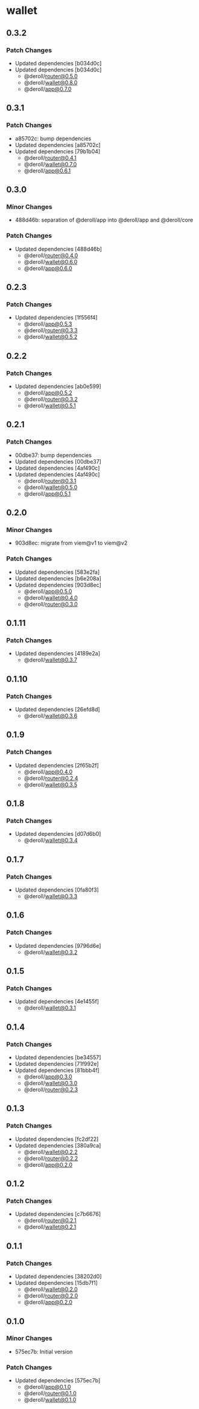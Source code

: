 # wallet

## 0.3.2

### Patch Changes

-   Updated dependencies [b034d0c]
-   Updated dependencies [b034d0c]
    -   @deroll/router@0.5.0
    -   @deroll/wallet@0.8.0
    -   @deroll/app@0.7.0

## 0.3.1

### Patch Changes

-   a85702c: bump dependencies
-   Updated dependencies [a85702c]
-   Updated dependencies [79b1b04]
    -   @deroll/router@0.4.1
    -   @deroll/wallet@0.7.0
    -   @deroll/app@0.6.1

## 0.3.0

### Minor Changes

-   488d46b: separation of @deroll/app into @deroll/app and @deroll/core

### Patch Changes

-   Updated dependencies [488d46b]
    -   @deroll/router@0.4.0
    -   @deroll/wallet@0.6.0
    -   @deroll/app@0.6.0

## 0.2.3

### Patch Changes

-   Updated dependencies [1f556f4]
    -   @deroll/app@0.5.3
    -   @deroll/router@0.3.3
    -   @deroll/wallet@0.5.2

## 0.2.2

### Patch Changes

-   Updated dependencies [ab0e599]
    -   @deroll/app@0.5.2
    -   @deroll/router@0.3.2
    -   @deroll/wallet@0.5.1

## 0.2.1

### Patch Changes

-   00dbe37: bump dependencies
-   Updated dependencies [00dbe37]
-   Updated dependencies [4af490c]
-   Updated dependencies [4af490c]
    -   @deroll/router@0.3.1
    -   @deroll/wallet@0.5.0
    -   @deroll/app@0.5.1

## 0.2.0

### Minor Changes

-   903d8ec: migrate from viem@v1 to viem@v2

### Patch Changes

-   Updated dependencies [583e2fa]
-   Updated dependencies [b6e208a]
-   Updated dependencies [903d8ec]
    -   @deroll/app@0.5.0
    -   @deroll/wallet@0.4.0
    -   @deroll/router@0.3.0

## 0.1.11

### Patch Changes

-   Updated dependencies [4189e2a]
    -   @deroll/wallet@0.3.7

## 0.1.10

### Patch Changes

-   Updated dependencies [26efd8d]
    -   @deroll/wallet@0.3.6

## 0.1.9

### Patch Changes

-   Updated dependencies [2f65b2f]
    -   @deroll/app@0.4.0
    -   @deroll/router@0.2.4
    -   @deroll/wallet@0.3.5

## 0.1.8

### Patch Changes

-   Updated dependencies [d07d6b0]
    -   @deroll/wallet@0.3.4

## 0.1.7

### Patch Changes

-   Updated dependencies [0fa80f3]
    -   @deroll/wallet@0.3.3

## 0.1.6

### Patch Changes

-   Updated dependencies [9796d6e]
    -   @deroll/wallet@0.3.2

## 0.1.5

### Patch Changes

-   Updated dependencies [4e1455f]
    -   @deroll/wallet@0.3.1

## 0.1.4

### Patch Changes

-   Updated dependencies [be34557]
-   Updated dependencies [71f992e]
-   Updated dependencies [81bbb4f]
    -   @deroll/app@0.3.0
    -   @deroll/wallet@0.3.0
    -   @deroll/router@0.2.3

## 0.1.3

### Patch Changes

-   Updated dependencies [fc2df22]
-   Updated dependencies [380a9ca]
    -   @deroll/wallet@0.2.2
    -   @deroll/router@0.2.2
    -   @deroll/app@0.2.0

## 0.1.2

### Patch Changes

-   Updated dependencies [c7b6676]
    -   @deroll/router@0.2.1
    -   @deroll/wallet@0.2.1

## 0.1.1

### Patch Changes

-   Updated dependencies [38202d0]
-   Updated dependencies [15db7f1]
    -   @deroll/wallet@0.2.0
    -   @deroll/router@0.2.0
    -   @deroll/app@0.2.0

## 0.1.0

### Minor Changes

-   575ec7b: Initial version

### Patch Changes

-   Updated dependencies [575ec7b]
    -   @deroll/app@0.1.0
    -   @deroll/router@0.1.0
    -   @deroll/wallet@0.1.0
